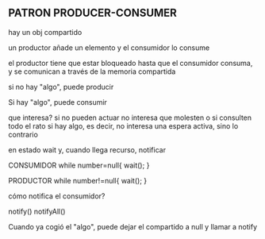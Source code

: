 ## PATRON PRODUCER-CONSUMER

hay un obj compartido

un productor añade un elemento y el consumidor lo consume

el productor tiene que estar bloqueado hasta que el consumidor consuma, y se comunican a través de la memoria compartida


si no hay "algo", puede producir

Si hay "algo", puede consumir

que interesa? si no pueden actuar no interesa que molesten o si consulten todo el rato si hay algo, es decir, no interesa una espera activa, sino lo contrario

en estado wait y, cuando llega recurso, notificar

CONSUMIDOR
while number=null{
wait();
}

PRODUCTOR
while number!=null{
wait();
}


cómo notifica el consumidor?

notify()
notifyAll()

Cuando ya cogió el "algo", puede dejar el compartido a null y llamar a notify






